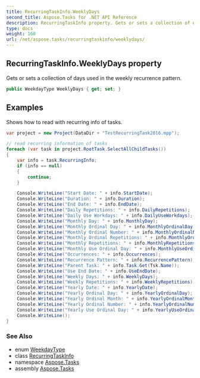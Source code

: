 ```yaml
---
title: RecurringTaskInfo.WeeklyDays
second_title: Aspose.Tasks for .NET API Reference
description: RecurringTaskInfo property. Gets or sets a collection of days used in the weekly recurrence pattern
type: docs
weight: 160
url: /net/aspose.tasks/recurringtaskinfo/weeklydays/
---
```

## RecurringTaskInfo.WeeklyDays property

Gets or sets a collection of days used in the weekly recurrence pattern.

```csharp
public WeekdayType WeeklyDays { get; set; }
```

## Examples

Shows how to read with recurring info of tasks.

```csharp
var project = new Project(DataDir + "TestRecurringTask2016.mpp");

// read recurring information of tasks
foreach (var task in project.RootTask.SelectAllChildTasks())
{
    var info = task.RecurringInfo;
    if (info == null)
    {
        continue;
    }

    Console.WriteLine("Start Date: " + info.StartDate);
    Console.WriteLine("Duration: " + info.Duration);
    Console.WriteLine("End Date: " + info.EndDate);
    Console.WriteLine("Daily Repetitions: " + info.DailyRepetitions);
    Console.WriteLine("Daily Use Workdays: " + info.DailyUseWorkdays);
    Console.WriteLine("Monthly Day: " + info.MonthlyDay);
    Console.WriteLine("Monthly Ordinal Day: " + info.MonthlyOrdinalDay);
    Console.WriteLine("Monthly Ordinal Number: " + info.MonthlyOrdinalNumber);
    Console.WriteLine("Monthly Ordinal Repetitions: " + info.MonthlyOrdinalRepetitions);
    Console.WriteLine("Monthly Repetitions: " + info.MonthlyRepetitions);
    Console.WriteLine("Monthly Use Ordinal Day: " + info.MonthlyUseOrdinalDay);
    Console.WriteLine("Occurrences: " + info.Occurrences);
    Console.WriteLine("Recurrence Pattern: " + info.RecurrencePattern);
    Console.WriteLine("Parent Task: " + info.Task.Get(Tsk.Name));
    Console.WriteLine("Use End Date: " + info.UseEndDate);
    Console.WriteLine("Weekly Days: " + info.WeeklyDays);
    Console.WriteLine("Weekly Repetitions: " + info.WeeklyRepetitions);
    Console.WriteLine("Yearly Date: " + info.YearlyDate);
    Console.WriteLine("Yearly Ordinal Day: " + info.YearlyOrdinalDay);
    Console.WriteLine("Yearly Ordinal Month: " + info.YearlyOrdinalMonth);
    Console.WriteLine("Yearly Ordinal Number: " + info.YearlyOrdinalNumber);
    Console.WriteLine("Yearly Use Ordinal Day: " + info.YearlyUseOrdinalDay);
    Console.WriteLine();
}
```

### See Also

* enum [WeekdayType](../../weekdaytype/)
* class [RecurringTaskInfo](../)
* namespace [Aspose.Tasks](../../recurringtaskinfo/)
* assembly [Aspose.Tasks](../../../)


